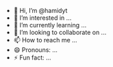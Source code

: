 - 👋 Hi, I’m @hamidyt
- 👀 I’m interested in ...
- 🌱 I’m currently learning ...
- 💞️ I’m looking to collaborate on ...
- 📫 How to reach me ...
- 😄 Pronouns: ...
- ⚡ Fun fact: ...

<!---
hamidyt/hamidyt is a ✨ special ✨ repository because its `README.md` (this file) appears on your GitHub profile.
You can click the Preview link to take a look at your changes.
--->
